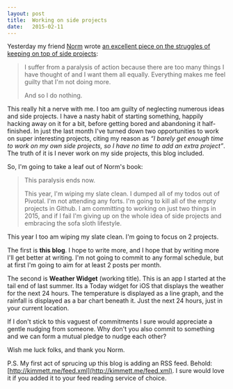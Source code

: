 ```yaml
---
layout: post
title:  Working on side projects
date:   2015-02-11
---
```


Yesterday my friend [Norm](https://twitter.com/cackhanded) wrote [an excellent piece on the struggles of keeping on top of side projects](http://marknormanfrancis.com/weeknotes/2015-week-zero):

> I suffer from a paralysis of action because there are too many things I have thought of and I want them all equally. 
> Everything makes me feel guilty that I'm not doing more.
>
> And so I do nothing.

This really hit a nerve with me. I too am guilty of neglecting numerous ideas and side projects. I have a nasty habit of  starting something, happily hacking away on it for a bit, before getting bored and abandoning it half-finished. In just the last month I've turned down two opportunities to work on super interesting projects, citing my reason as _“I barely get enough time to work on my own side projects, so I have no time to add an extra project”_. The truth of it is I never work on my side projects, this blog included.

So, I'm going to take a leaf out of Norm's book:

> This paralysis ends now.
>
> This year, I'm wiping my slate clean. I dumped all of my todos out of Pivotal. I'm not attending any forts. I'm going to kill all of the empty projects in Github. I am committing to working on just two things in 2015, and if I fail I'm giving up on the whole idea of side projects and embracing the sofa sloth lifestyle.

This year I too am wiping my slate clean. I'm going to focus on 2 projects.

The first is __this blog__. I hope to write more, and I hope that by writing more I'll get better at writing. I'm not going to commit to any formal schedule, but at first I'm going to aim for at least 2 posts per month.

The second is __Weather Widget__ (working title). This is an app I started at the tail end of last summer. Its a Today widget for iOS that displays the weather for the next 24 hours. The temperature is displayed as a line graph, and the rainfall is displayed as a bar chart beneath it. Just the next 24 hours, just in your current location.

If I don't stick to this vaguest of commitments I sure would appreciate a gentle nudging from someone. Why don't you also commit to something and we can form a mutual pledge to nudge each other?

Wish me luck folks, and thank you Norm.

P.S. My first act of sprucing up this blog is adding an RSS feed. Behold: [http://kimmett.me/feed.xml](http://kimmett.me/feed.xml). I sure would love it if you added it to your feed reading service of choice.